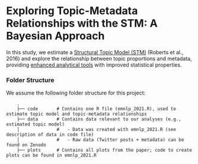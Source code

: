 # Exploring Topic-Metadata Relationships with the STM: A Bayesian Approach

In this study, we estimate a [Structural Topic Model (STM)](https://doi.org/10.1080/01621459.2016.1141684) (Roberts et al., 2016) and explore the relationship between topic proportions and metadata, providing [enhanced analytical tools](https://github.com/PMSchulze/stmprevalence) with improved statistical properties.

### Folder Structure

We assume the following folder structure for this project:
```
    .
    ├── code       # Contains one R file (emnlp_2021.R), used to estimate topic model and topic-metadata relationships
    ├── data       # Contains data relevant to our analyses (e.g., estimated topic model)
    │              #   - Data was created with emnlp_2021.R (see description of data in code file)
    │              #   - Raw data (Twitter posts + metadata) can be found on Zenodo
    ├── plots      # Contains all plots from the paper; code to create plots can be found in emnlp_2021.R
```
